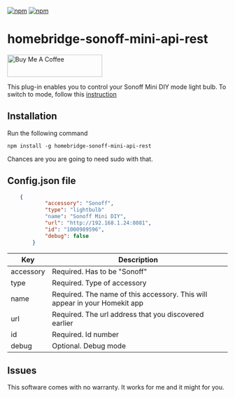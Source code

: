 [![npm](https://badgen.net/npm/v/homebridge-sonoff-mini-api-rest/latest)](https://www.npmjs.com/package/homebridge-sonoff-mini-api-rest)
[![npm](https://badgen.net/npm/dt/homebridge-sonoff-mini-api-rest)](https://www.npmjs.com/package/homebridge-sonoff-mini-api-rest)


# homebridge-sonoff-mini-api-rest

<a href="https://www.buymeacoffee.com/myroom" target="_blank"><img src="https://cdn.buymeacoffee.com/buttons/default-orange.png" alt="Buy Me A Coffee" style="height: 51px !important;width: 217px !important;" ></a>

This plug-in enables you to control your Sonoff Mini DIY mode light bulb. To switch to mode, follow this <a href="https://github.com/itead/Sonoff_Devices_DIY_Tools/blob/master/SONOFF%20DIY%20MODE%20Protocol%20Doc%20v1.4.md"> instruction</a>

## Installation

Run the following command
```
npm install -g homebridge-sonoff-mini-api-rest
```

Chances are you are going to need sudo with that.

## Config.json file

```json
	{
            "accessory": "Sonoff",
            "type": "lightbulb"
            "name": "Sonoff Mini DIY",
            "url": "http://192.168.1.24:8081",
            "id": "1000989596",
            "debug": false 
        }
```

| Key           | Description                                                                        |
|---------------|------------------------------------------------------------------------------------|
| accessory     | Required. Has to be "Sonoff"                                             			 |
| type          | Required. Type of accessory                                                        |
| name          | Required. The name of this accessory. This will appear in your Homekit app         |
| url           | Required. The url address that you discovered earlier                              |
| id            | Required. Id number																 |
| debug			| Optional. Debug mode																 |

## Issues

This software comes with no warranty. It works for me and it might for you.
